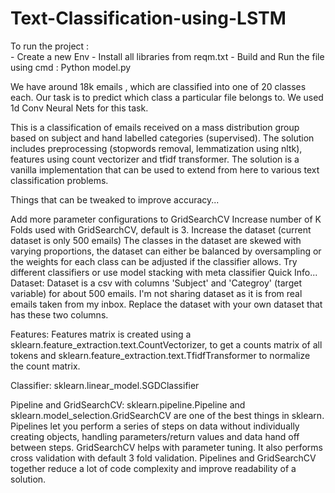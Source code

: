 # Text-Classification-using-LSTM

To run the project :  
    - Create a new Env 
    - Install all libraries from reqm.txt
    - Build and Run the file using cmd : Python model.py

We have around 18k emails , which are classified into one of 20 classes each. Our task is to predict which class a particular file belongs to.
We used 1d Conv Neural Nets for this task. 


This is a classification of emails received on a mass distribution group based on subject and hand labelled categories (supervised). The solution includes preprocessing (stopwords removal, lemmatization using nltk), features using count vectorizer and tfidf transformer. The solution is a vanilla implementation that can be used to extend from here to various text classification problems.

Things that can be tweaked to improve accuracy...

Add more parameter configurations to GridSearchCV
Increase number of K Folds used with GridSearchCV, default is 3.
Increase the dataset (current dataset is only 500 emails)
The classes in the dataset are skewed with varying proportions, the dataset can either be balanced by oversampling or the weights for each class can be adjusted if the classifier allows.
Try different classifiers or use model stacking with meta classifier
Quick Info...
Dataset: Dataset is a csv with columns 'Subject' and 'Categroy' (target variable) for about 500 emails. I'm not sharing dataset as it is from real emails taken from my inbox. Replace the dataset with your own dataset that has these two columns.

Features: Features matrix is created using a sklearn.feature_extraction.text.CountVectorizer, to get a counts matrix of all tokens and sklearn.feature_extraction.text.TfidfTransformer to normalize the count matrix.

Classifier: sklearn.linear_model.SGDClassifier

Pipeline and GridSearchCV: sklearn.pipeline.Pipeline and sklearn.model_selection.GridSearchCV are one of the best things in sklearn. Pipelines let you perform a series of steps on data without individually creating objects, handling parameters/return values and data hand off between steps. GridSearchCV helps with parameter tuning. It also performs cross validation with default 3 fold validation. Pipelines and GridSearchCV together reduce a lot of code complexity and improve readability of a solution.
